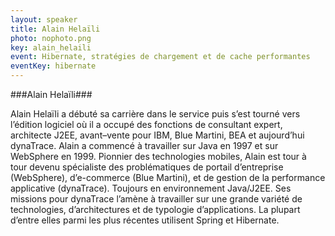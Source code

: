 ```yaml
---
layout: speaker
title: Alain Helaïli
photo: nophoto.png
key: alain_helaili
event: Hibernate, stratégies de chargement et de cache performantes
eventKey: hibernate
---
```


###Alain Helaïli###

Alain Helaïli a débuté sa carrière dans le service puis s’est tourné vers l’édition logiciel où il a occupé des fonctions de consultant expert, architecte J2EE, avant–vente pour IBM, Blue Martini, BEA et aujourd’hui dynaTrace.
Alain a commencé à travailler sur Java en 1997 et sur WebSphere en 1999. Pionnier des technologies mobiles, Alain est tour à tour devenu spécialiste des problématiques de portail d’entreprise (WebSphere), d’e-commerce (Blue Martini), et de gestion de la performance applicative (dynaTrace). Toujours en environnement Java/J2EE.
Ses missions pour dynaTrace l’amène à travailler sur une grande variété de technologies, d’architectures et de typologie d’applications. La plupart d’entre elles parmi les plus récentes utilisent Spring et Hibernate.
